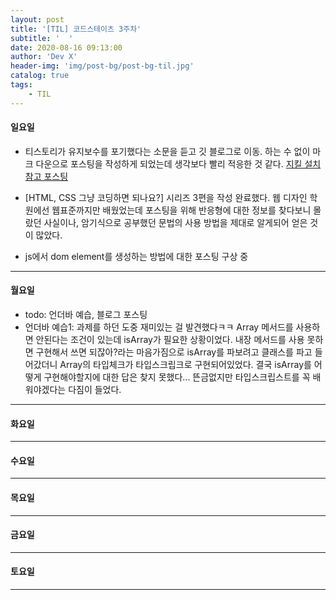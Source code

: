 ```yaml
---
layout: post
title: '[TIL] 코드스테이츠 3주차'
subtitle: '  '
date: 2020-08-16 09:13:00
author: 'Dev X'
header-img: 'img/post-bg/post-bg-til.jpg'
catalog: true
tags:
    - TIL
---
```


#### 일요일

-   티스토리가 유지보수를 포기했다는 소문을 듣고 깃 블로그로 이동. 하는 수 없이 마크 다운으로 포스팅을 작성하게 되었는데 생각보다 빨리 적응한 것 같다.
    [지킬 설치 참고 포스팅](https://theorydb.github.io/envops/2019/05/03/envops-blog-github-pages-jekyll/)

-   [HTML, CSS 그냥 코딩하면 되나요?] 시리즈 3편을 작성 완료했다. 웹 디자인 학원에선 웹표준까지만 배웠었는데 포스팅을 위해 반응형에 대한 정보를 찾다보니 몰랐던 사실이나, 암기식으로 공부했던 문법의 사용 방법을 제대로 알게되어 얻은 것이 많았다.

-   js에서 dom element를 생성하는 방법에 대한 포스팅 구상 중

---

#### 월요일

-   todo: 언더바 예습, 블로그 포스팅
-   언더바 예습1: 과제를 하던 도중 재미있는 걸 발견했다ㅋㅋ Array 메서드를 사용하면 안된다는 조건이 있는데 isArray가 필요한 상황이었다. 내장 메서드를 사용 못하면 구현해서 쓰면 되잖아?라는 마음가짐으로 isArray를 파보려고 클래스를 파고 들어갔더니 Array의 타입체크가 타입스크립크로 구현되어있었다. 결국 isArray를 어떻게 구현해야할지에 대한 답은 찾지 못했다... 뜬금없지만 타입스크립스트를 꼭 배워야겠다는 다짐이 들었다.

---
#### 화요일

---

#### 수요일

---

#### 목요일

---

#### 금요일

---

#### 토요일

---
